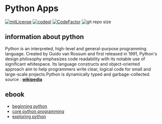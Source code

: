 # Python Apps

[![mitLicense](https://img.shields.io/apm/l/vim-mode?color=green&label=license&logo=pencil&style=for-the-badge)](https://github.com/slowy07/pythonApps/blob/main/LICENSE)
[![codeql](https://img.shields.io/github/workflow/status/slowy07/pythonApps/CodeQL?label=Code%20QL&style=for-the-badge)](https://github.com/slowy07/pythonApps/actions/workflows/codeql-analysis.yml)
[![CodeFactor](https://www.codefactor.io/repository/github/slowy07/pythonapps/badge?style=for-the-badge)](https://www.codefactor.io/repository/github/slowy07/pythonapps)
![git repo size](https://img.shields.io/github/repo-size/slowy07/pythonApps?style=for-the-badge)

## information about python

Python is an interpreted, high-level and general-purpose programming language. Created by Guido van Rossum and first released in 1991, Python's design philosophy emphasizes code readability with its notable use of significant whitespace. Its language constructs and object-oriented approach aim to help programmers write clear, logical code for small and large-scale projects.Python is dynamically typed and garbage-collected.
source : [**wikipedia**](<https://en.wikipedia.org/wiki/Python_(programming_language)>)

## ebook

- [beginning python](https://theswissbay.ch/pdf/Gentoomen%20Library/Programming/Python/Beginning%20Python.pdf)
- [core python programming](https://theswissbay.ch/pdf/Gentoomen%20Library/Programming/Python/Core%20Python%20Programming.pdf)
- [exploring python](https://theswissbay.ch/pdf/Gentoomen%20Library/Programming/Python/Exploring%20Python%20%282009%29.pdf)

